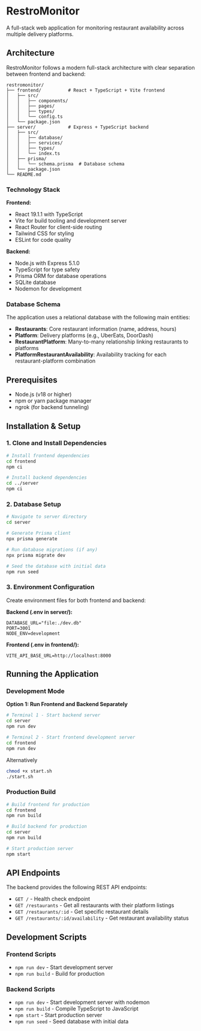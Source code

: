 # RestroMonitor

A full-stack web application for monitoring restaurant availability across multiple delivery platforms.

## Architecture

RestroMonitor follows a modern full-stack architecture with clear separation between frontend and backend:

```
restromonitor/
├── frontend/          # React + TypeScript + Vite frontend
│   ├── src/
│   │   ├── components/    
│   │   ├── pages/         
│   │   ├── types/         
│   │   └── config.ts      
│   └── package.json
├── server/            # Express + TypeScript backend
│   ├── src/
│   │   ├── database/      
│   │   ├── services/      
│   │   ├── types/         
│   │   └── index.ts       
│   ├── prisma/
│   │   └── schema.prisma  # Database schema
│   └── package.json
└── README.md
```

### Technology Stack

**Frontend:**
- React 19.1.1 with TypeScript
- Vite for build tooling and development server
- React Router for client-side routing
- Tailwind CSS for styling
- ESLint for code quality

**Backend:**
- Node.js with Express 5.1.0
- TypeScript for type safety
- Prisma ORM for database operations
- SQLite database
- Nodemon for development

### Database Schema

The application uses a relational database with the following main entities:

- **Restaurants**: Core restaurant information (name, address, hours)
- **Platform**: Delivery platforms (e.g., UberEats, DoorDash)
- **RestaurantPlatform**: Many-to-many relationship linking restaurants to platforms
- **PlatformRestaurantAvailability**: Availability tracking for each restaurant-platform combination

## Prerequisites

- Node.js (v18 or higher)
- npm or yarn package manager
- ngrok (for backend tunneling)

## Installation & Setup

### 1. Clone and Install Dependencies

```bash
# Install frontend dependencies
cd frontend
npm ci

# Install backend dependencies
cd ../server
npm ci
```

### 2. Database Setup

```bash
# Navigate to server directory
cd server

# Generate Prisma client
npx prisma generate

# Run database migrations (if any)
npx prisma migrate dev

# Seed the database with initial data
npm run seed
```

### 3. Environment Configuration

Create environment files for both frontend and backend:

**Backend (.env in server/):**
```env
DATABASE_URL="file:./dev.db"
PORT=3001
NODE_ENV=development
```

**Frontend (.env in frontend/):**
```env
VITE_API_BASE_URL=http://localhost:8000
```

## Running the Application

### Development Mode

**Option 1: Run Frontend and Backend Separately**

```bash
# Terminal 1 - Start backend server
cd server
npm run dev

# Terminal 2 - Start frontend development server
cd frontend
npm run dev
```
Alternatively

```bash
chmod +x start.sh
./start.sh

```


### Production Build

```bash
# Build frontend for production
cd frontend
npm run build

# Build backend for production
cd server
npm run build

# Start production server
npm start
```

## API Endpoints

The backend provides the following REST API endpoints:

- `GET /` - Health check endpoint
- `GET /restaurants` - Get all restaurants with their platform listings
- `GET /restaurants/:id` - Get specific restaurant details
- `GET /restaurants/:id/availability` - Get restaurant availability status


## Development Scripts

### Frontend Scripts
- `npm run dev` - Start development server
- `npm run build` - Build for production

### Backend Scripts
- `npm run dev` - Start development server with nodemon
- `npm run build` - Compile TypeScript to JavaScript
- `npm start` - Start production server
- `npm run seed` - Seed database with initial data